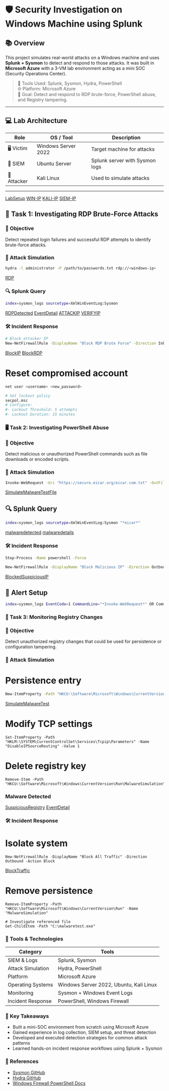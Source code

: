 # 🛡️ Security Investigation on Windows Machine using Splunk

## 📚 Overview
This project simulates real-world attacks on a Windows machine and uses **Splunk + Sysmon** to detect and respond to those attacks. It was built in **Microsoft Azure** with a 3-VM lab environment acting as a mini SOC (Security Operations Center).

> 🔧 Tools Used: Splunk, Sysmon, Hydra, PowerShell  
> 🌐 Platform: Microsoft Azure  
> 🎯 Goal: Detect and respond to RDP brute-force, PowerShell abuse, and Registry tampering.

---

## 💻 Lab Architecture

| Role        | OS / Tool            | Description                       |
|-------------|----------------------|-----------------------------------|
| 🖥️ Victim    | Windows Server 2022  | Target machine for attacks        |
| 🧠 SIEM      | Ubuntu Server        | Splunk server with Sysmon logs    |
| 🐉 Attacker  | Kali Linux           | Used to simulate attacks          |

---
[LabSetup](./screenshots/Lab%20%Setup.png)
[WIN-IP](./screenshots/Widows-IP.png)
[KALI-IP](./screenshots/KALI-IP.png)
[SIEM-IP](./screenshots/SIEM-IP.png)


## 🔐 Task 1: Investigating RDP Brute-Force Attacks

### 🎯 Objective
Detect repeated login failures and successful RDP attempts to identify brute-force attacks.

### 🧪 Attack Simulation
```bash
hydra -l administrator -P /path/to/passwords.txt rdp://<windows-ip>
```
[RDP](./screenshots/AttackRDP%20%Windows.png)

### 🔍 Splunk Query
```bash
index=sysmon_logs sourcetype=XmlWinEventLog:Sysmon
```
[RDPDetected](./screenshots/sysmonsplunkdashboard.png)
[EventDetail](./screenshots/sysmoneventdetails.png)
[ATTACKIP](./screenshots/AttackerIP.png)
[VERIFYIP](./screenshots/AttackVM-IP.png)

### 🛠️ Incident Response
```bash
# Block attacker IP
New-NetFirewallRule -DisplayName "Block RDP Brute Force" -Direction Inbound -Action Block -RemoteAddress <attacker-ip>
```
[BlockIP](./screenshots/BlockRDPAttackIP.png)
[BlockRDP](./screenshots/BlockedVerification.png)

# Reset compromised account
```bash
net user <username> <new_password>

# Set lockout policy
secpol.msc
# Configure:
#- Lockout Threshold: 5 attempts
#- Lockout Duration: 15 minutes
```

### 🖥️ Task 2: Investigating PowerShell Abuse
### 🎯 Objective
Detect malicious or unauthorized PowerShell commands such as file downloads or encoded scripts.

### 🧪 Attack Simulation
```bash
Invoke-WebRequest -Uri "https://secure.eicar.org/eicar.com.txt" -OutFile "$env:USERPROFILE\Downloads\eicar.com.txt"
```
[SimulateMalwareTestFile](./screenshots/SimulateMalwareFile.png)

## 🔍 Splunk Query
```bash
index=sysmon_logs sourcetype=XmlWinEventLog:Sysmon "*eicar*"
```
[malwaredetected](./screenshots/malwaredetected.png)
[malwaredetails](./screenshots/malwaredetecteddetails.png)

### 🛠️ Incident Response
```bash
Stop-Process -Name powershell -Force

New-NetFirewallRule -DisplayName "Block Malicious IP" -Direction Outbound -Action Block -RemoteAddress <malicious-ip>
```
[BlockedSuspiciousIP](./screenshots/Verifyinfirewall.png)

## 📢 Alert Setup
```bash
index=sysmon_logs EventCode=1 CommandLine="*Invoke-WebRequest*" OR CommandLine="*EncodedCommand*"
```


### 🧬 Task 3: Monitoring Registry Changes
### 🎯 Objective
Detect unauthorized registry changes that could be used for persistence or configuration tampering.

### 🧪 Attack Simulation
# Persistence entry
```bash
New-ItemProperty -Path "HKCU:\Software\Microsoft\Windows\CurrentVersion\Run" -Name "MalwareTest" -Value "C:\malwaretest.exe"
```
[SimulateMalwareTest](./screenshots/Suspiciousregistry.png)

# Modify TCP settings
```
Set-ItemProperty -Path "HKLM:\SYSTEM\CurrentControlSet\Services\Tcpip\Parameters" -Name "DisableIPSourceRouting" -Value 1
```
# Delete registry key
```
Remove-Item -Path "HKCU:\Software\Microsoft\Windows\CurrentVersion\Run\MalwareSimulation"
```
### Malware Detected
[SuspiciousRegistry](./screenshots/Malwaredetected.png)
[EventDetail](./screenshots/Malwareeventdetails.png)

### 🛠️ Incident Response
# Isolate system
```
New-NetFirewallRule -DisplayName "Block All Traffic" -Direction Outbound -Action Block
```
[BlockTraffic](./screenshots/BlockedSuspicioustraffic.png)

# Remove persistence
```
Remove-ItemProperty -Path "HKCU:\Software\Microsoft\Windows\CurrentVersion\Run" -Name "MalwareSimulation"

# Investigate referenced file
Get-ChildItem -Path "C:\malwaretest.exe"
```

### 🔧 Tools & Technologies

| Category           | Tools                                     |
|--------------------|--------------------------------------------|
| SIEM & Logs        | Splunk, Sysmon                             |
| Attack Simulation  | Hydra, PowerShell                          |
| Platform           | Microsoft Azure                            |
| Operating Systems  | Windows Server 2022, Ubuntu, Kali Linux    |
| Monitoring         | Sysmon + Windows Event Logs                |
| Incident Response  | PowerShell, Windows Firewall               |


### 🧠 Key Takeaways

- Built a mini-SOC environment from scratch using Microsoft Azure
- Gained experience in log collection, SIEM setup, and threat detection
- Developed and executed detection strategies for common attack patterns
- Learned hands-on incident response workflows using Splunk + Sysmon


### 📎 References

- [Sysmon GitHub](https://github.com/Sysinternals/Sysmon)
- [Hydra GitHub](https://github.com/vanhauser-thc/thc-hydra)
- [Windows Firewall PowerShell Docs](https://learn.microsoft.com/en-us/powershell/module/netsecurity/new-netfirewallrule)

